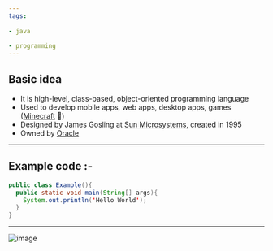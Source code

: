 ```yaml
---
tags:
  
- java
  
- programming
---
```

## Basic idea

-  It is high-level, class-based, object-oriented programming language
-  Used to develop mobile apps, web apps, desktop apps, games ([Minecraft](https://www.minecraft.net/en-us) 🤩)
-  Designed by James Gosling at [Sun Microsystems](https://en.wikipedia.org/wiki/Sun_Microsystems), created in 1995
-  Owned by [Oracle](https://www.java.com/en/)


---

## Example code :-

```Java
public class Example(){
  public static void main(String[] args){
    System.out.println('Hello World');
  }
}
```

---


![image](https://github.com/Xenderador/java-programs/assets/68114908/24a1bf88-c96a-4cc3-9af1-c1a716dfa0bc)

 